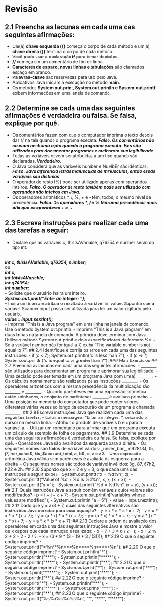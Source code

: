 # Revisão
## 2.1 Preencha as lacunas em cada uma das seguintes afirmações:
- Um(a) <b>chave esquerda ({)</b> começa o corpo de cada método e um(a) <b>chave direita (})</b> termina o corpo de cada método.
- Você pode usar a declaração <b>if</b> para tomar decisões.
-  <b>//</b> começa em um comentário de fim de linha.
- <b>Caracteres de espaço, novas linhas e tabulações</b> são chamados espaço em branco.
- <b>Palavras-chave</b> são reservadas para uso pelo Java.
- Aplicativos Java iniciam a execução no método <b>main</b>.
- Os métodos <b>System.out.print, System.out.println e System.out.printf</b> exibem informações em uma janela de comando.
## 2.2 Determine se cada uma das seguintes afirmações é verdadeira ou falsa. Se falsa, explique por quê.
- Os comentários fazem com que o computador imprima o texto depois das // na tela quando o programa executa.
  <b><i> Falso. Os comentários não causam nenhuma ação quando o programa executa. Eles são utilizados para documentar programas e melhoram sua legibilidade. </i></b>
- Todas as variáveis devem ser atribuídas a um tipo quando são declaradas. <b><i>Verdadeiro.</i></b>
- O Java considera que as variáveis number e NuMbEr são idênticas. <b><i> Falso. Java diferencia letras maiúsculas de minúsculas, então essas variáveis são distintas </i></b>
- O operador de resto (%) pode ser utilizado apenas com operandos inteiros. <b><i>Falso. O operador de resto também pode ser utilizado com operandos não inteiros em Java.</i></b>
- Os operadores aritméticos *, /, %, + e - têm, todos, o mesmo nível de precedência. <b><i>Falso. Os operadores *, / e % têm uma precedência mais alta que os operadores + e -.</b></i>
## 2.3 Escreva instruções para realizar cada uma das tarefas a seguir:
- Declare que as variáveis c, thisIsAVariable, q76354 e number serão do tipo int.
<br>
 <b><i>int c, thisIsAVariable, q76354, number;</b></i>
 <br>
 ou
<br>
 <b><i>int c;</b></i>
 <br>
 <b><i>int thisIsAVariable;</b></i>
  <br>
<b><i>int q76354;</b></i>
 <br>
<b><i>int number;</b></i>
<br>
- Solicite que o usuário insira um inteiro.
  <br>
 <b><i> System.out.print(“Enter an integer: “);</b></i>
  <br>
- Insira um inteiro e atribua o resultado à variável int value. Suponha que a variável Scanner input possa ser utilizada para ler um valor digitado pelo usuário.
  <br>
<b><i>value = input.nextInt();</b></i>
<br>
- Imprima “This is a Java program" em uma linha na janela de comando. Use o método System.out.println.
- Imprima “This is a Java program" em duas linhas na janela de comando. A primeira deve terminar com Java. Utilize o método System.out.printf e dois especificadores de formato %s.
- Se a variável number não for igual a 7, exiba “The variable number is not equal to 7".
## 2.4 Identifique e corrija os erros em cada uma das seguintes instruções:
- if (c < 7);
System.out.println(“c is less than 7”);
- if (c => 7)
System.out.println(“c is equal to or greater than 7”);
### Mais Exercícios
## 2.7 Preencha as lacunas em cada uma das seguintes afirmações:
- ________ são utilizados para documentar um programa e aprimorar sua legibilidade.
- Uma decisão pode ser tomada em um programa Java com um(a) ________.
- Os cálculos normalmente são realizados pelas instruções ________.
- Os operadores aritméticos com a mesma precedência da multiplicação são ________ e ________.
- Quando parênteses em uma expressão aritmética estão aninhados, o conjunto de parênteses ________ é avaliado primeiro.
- Uma posição na memória do computador que pode conter valores diferentes várias vezes ao longo da execução de um programa é chamada ________.
## 2.8 Escreva instruções Java que realizem cada uma das seguintes tarefas:
- Exibir a mensagem “Enter an integer: “, deixando o cursor na mesma linha.
- Atribuir o produto de variáveis b e c para a variável a.
- Utilizar um comentário para afirmar que um programa executa um cálculo de exemplo de folha de pagamento.
## 2.9 Determine se cada uma das seguintes afirmações é verdadeira ou falsa. Se falsa, explique por quê.
- Operadores Java são avaliados da esquerda para a direita.
- Os seguintes nomes são todos de variável válidos: _under_bar_, m928134, t5, j7, her_sales$, his_$account_total, a, b$, c, z e z2.
- Uma expressão aritmética Java válida sem parênteses é avaliada da esquerda para a direita.
- Os seguintes nomes são todos de variável inválidos: 3g, 87, 67h2, h22 e 2h.
## 2.10 Supondo que x = 2 e y = 3, o que cada uma das instruções a seguir exibe?
- System.out.printf(“x = %d%n”, x);
- System.out.printf(“Value of %d + %d is %d%n”, x, x, (x + x));
- System.out.printf(“x =”);
- System.out.printf(“%d = %d%n”, (x + y), (y + x));
## 2.11 Quais instruções Java a seguir contêm variáveis cujos valores são modificados?
- p = i + j + k + 7;
- System.out.println(“variables whose values are modified”);
- System.out.println(“a = 5”);
- value = input.nextInt();
## 2.12 Dado que y = ax3 + 7, quais das seguintes alternativas são instruções Java corretas para essa equação?
- y = a * x * x * x + 7;
- y = a * x * x * (x + 7);
- y = (a * x) * x * (x + 7);
- y = (a * x) * x * x + 7;
- y = a * (x * x * x) + 7;
- y = a * x * (x * x + 7);
## 2.13 Declare a ordem de avaliação dos operadores em cada uma das seguintes instruções Java e mostre o valor de x depois que cada instrução
é realizada:
- x = 7 + 3 * 6 / 2 - 1;
- x = 2 % 2 + 2 * 2 - 2 / 2;
- x = (3 * 9 * (3 + (9 * 3 / (3))));
## 2.19 O que o seguinte código imprime?
- System.out.printf("*%n**%n***%n****%n*****%n");
## 2.20 O que o seguinte código imprime?
- System.out.println("*");
- System.out.println("***");
- System.out.println("*****");
- System.out.println("****");
- System.out.println("**");
## 2.21 O que o seguinte código imprime?
- System.out.print("*");
- System.out.print("***");
- System.out.print("*****");
- System.out.print("****");
- System.out.println("**");
## 2.22 O que o seguinte código imprime?
- System.out.print("*");
- System.out.println("***");
- System.out.println("*****");
- System.out.print("****");
- System.out.println("**");
## 2.23 O que o seguinte código imprime?
- System.out.printf("%s%n%s%n%s%n", "*", "***", "*****");

